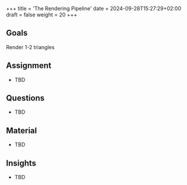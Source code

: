 +++
title = 'The Rendering Pipeline'
date = 2024-09-28T15:27:29+02:00
draft = false
weight = 20 
+++

## Goals
Render 1-2 triangles

## Assignment

- TBD

## Questions

- TBD

## Material
  
- TBD
 
## Insights

- TBD

